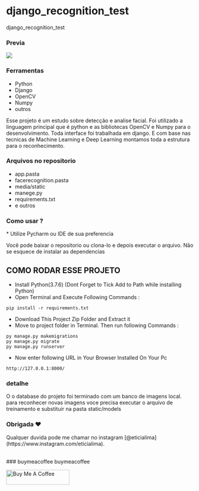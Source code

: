# django_recognition_test
django_recognition_test 
### Previa
 
<img src="git/demo.jpg?raw=true"/>

### Ferramentas
* Python
* Django
* OpenCV
* Numpy 
* outros


<p>Esse projeto é um estudo sobre detecção e analise facial. Foi utilizado a linguagem principal que é python e as bibliotecas OpenCV e Numpy para o desenvolvimento. Toda interface foi trabalhada em django. E com base nas tecnicas de Machine Learning e Deep Learning montamos toda a estrutura para o reconhecimento.</p>

### Arquivos no repositorio
* app.pasta
* facerecognition.pasta 
* media/static
* manege.py 
* requirements.txt
* e outros

### Como usar ? 
<p>* Utilize Pycharm ou IDE de sua preferencia</P><p> Você pode baixar o repositorio ou clona-lo e depois executar o arquivo. Não se esquece de instalar as dependencias</P> 
 
## COMO RODAR ESSE PROJETO
- Install Python(3.7.6) (Dont Forget to Tick Add to Path while installing Python)
- Open Terminal and Execute Following Commands :
```
pip install -r requirements.txt
```
- Download This Project Zip Folder and Extract it
- Move to project folder in Terminal. Then run following Commands :
```
py manage.py makemigrations
py manage.py migrate
py manage.py runserver
```
- Now enter following URL in Your Browser Installed On Your Pc
```
http://127.0.0.1:8000/
```
### detalhe 
<p> O o database do projeto foi terminado com um banco de imagens local. para reconhecer novas imagens voce precisa executar o arquivo de treinamento e substituir na pasta static/models</p>

### Obrigada ❤️
<p>Qualquer duvida pode me chamar no instagram [@eticialima](https://www.instagram.com/eticialima).</p> 
<br> 
###  buymeacoffee buymeacoffee
 
<a  href="https://www.buymeacoffee.com/leticialima" target="_blank"><img  src="https://cdn.buymeacoffee.com/buttons/default-red.png" alt="Buy Me A Coffee" height="40" width="170" ></a>
</p><br> 
